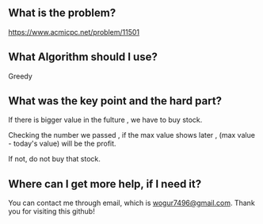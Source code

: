 ## What is the problem?

<https://www.acmicpc.net/problem/11501>

## What Algorithm should I use?

Greedy

## What was the key point and the hard part?

If there is bigger value in the fulture , we have to buy stock.

Checking the number we passed , if the max value shows later , (max value - today's value) will be the profit.

If not, do not buy that stock.

## Where can I get more help, if I need it?

You can contact me through email, which is wogur7496@gmail.com.
Thank you for visiting this github!

